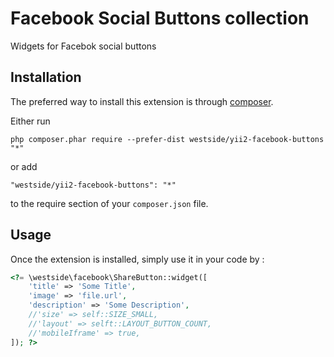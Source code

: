 Facebook Social Buttons collection
==================================
Widgets for Facebok social buttons

Installation
------------

The preferred way to install this extension is through [composer](http://getcomposer.org/download/).

Either run

```
php composer.phar require --prefer-dist westside/yii2-facebook-buttons "*"
```

or add

```
"westside/yii2-facebook-buttons": "*"
```

to the require section of your `composer.json` file.


Usage
-----

Once the extension is installed, simply use it in your code by  :

```php
<?= \westside\facebook\ShareButton::widget([
    'title' => 'Some Title',
    'image' => 'file.url',
    'description' => 'Some Description',
    //'size' => self::SIZE_SMALL,
    //'layout' => selft::LAYOUT_BUTTON_COUNT,
    //'mobileIframe' => true,
]); ?>
```